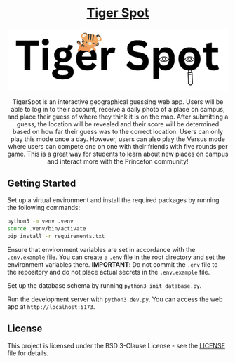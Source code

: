 <div align = "center">
<h1>
  <a href= "https://tigerspot.tigerapps.org">Tiger Spot</a>
</h1>
<p align="center">
  <img src="static/styles/logo.png" alt="Tiger Spot Logo"/>
</p>

TigerSpot is an interactive geographical guessing web app. Users will be able to log in to their account, receive a daily photo of a place on campus, and place their guess of where they think it is on the map. After submitting a guess, the location will be revealed and their score will be determined based on how far their guess was to the correct location. Users can only play this mode once a day.
However, users can also play the Versus mode where users can compete one on one with their friends with five rounds per game. This is a great way for students to learn about new places on campus and interact more with the Princeton community!

</div>

## Getting Started

Set up a virtual environment and install the required packages by running the following commands:

```bash
python3 -m venv .venv
source .venv/bin/activate
pip install -r requirements.txt
```

Ensure that environment variables are set in accordance with the `.env.example` file. You can create a `.env` file in the root directory and set the environment variables there. **IMPORTANT**: Do not commit the `.env` file to the repository and do not place actual secrets in the `.env.example` file.

Set up the database schema by running `python3 init_database.py`.

Run the development server with `python3 dev.py`. You can access the web app at `http://localhost:5173`.

## License

This project is licensed under the BSD 3-Clause License - see the [LICENSE](LICENSE) file for details.
